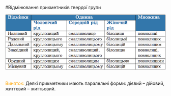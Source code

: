 #Вiдмiнювання прикметникiв твердої групи

<div class="center">
<img src="../pics/6/7.png" width="600px" class="center"/>
</div>
<br>

<font color="orange">Виняток:</font> Деякi прикметники мають паралельнi форми: дiєвий – дiйовий, життєвий – життьовий.